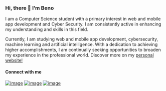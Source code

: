 ### Hi, there 👋 I’m Beno
I am a Computer Science student with a primary interest in web and mobile app development and Cyber Security. I am consistently active in enhancing my understanding and skills in this field.

Currently, I am studying web and mobile app development, cybersecurity, machine learning and artificial intelligence. With a dedication to achieving higher accomplishments, I am continually seeking opportunities to broaden my experience in the professional world. Discover more on my <a href="https://beno-personal-website.vercel.app/">personal website!</a>

#### Connect with me
<a href="https://x.com/iambeno_?t=o9BJnyIRY5u4oMiyUJTOTg&s=08">![image](https://github.com/user-attachments/assets/a88f01b1-31b2-4b97-a398-11f3acddfceb)</a>
<a href="https://www.instagram.com/benogabriel_27/">![image](https://github.com/user-attachments/assets/e25d7412-0a64-422c-b936-89d4cbf9db83)</a>
<a href="https://www.linkedin.com/in/benony-gabriel-41b82a265?utm_source=share&utm_campaign=share_via&utm_content=profile&utm_medium=android_app">![image](https://github.com/user-attachments/assets/0398a157-615a-433a-8701-d73bb92c6fe3)</a>

<!---
gbennnn/gbennnn is a ✨ special ✨ repository because its `README.md` (this file) appears on your GitHub profile.
You can click the Preview link to take a look at your changes.
--->
